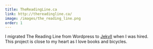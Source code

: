 ```yaml
---
title: TheReadingLine.ca
link: http://thereadingline.ca/
image: /images/the_reading_line.png
order: 1
---
```


I migrated The Reading Line from Wordpress to [Jekyll](https://jekyllrb.com) when I was hired. This project is close to my heart as I love books and bicycles.
